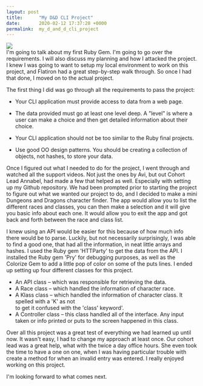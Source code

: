 ```yaml
---
layout: post
title:      "My D&D CLI Project"
date:       2020-02-12 17:37:28 +0000
permalink:  my_d_and_d_cli_project
---
```




![](http:/www.doubledanegames.com/wp-content/uploads/2017/10/dungeons-dragons.png)  
I'm going to talk about my first Ruby Gem. I'm going to go over the requirements. I will also discuss my planning and how I attacked the project. I knew I was going to want to setup my local environment to work on this project, and Flatiron had a great step-by-step walk through. So once I had that done, I moved on to the actual project. 

The first thing I did was go through all the requirements to pass the project:

* Your CLI application must provide access to data from a web page.
 
* The data provided must go at least one level deep. A "level" is where a user can make a choice and then get detailed information about their choice. 
 
* Your CLI application should not be too similar to the Ruby final projects.
 
* Use good OO design patterns. You should be creating a collection of objects, not hashes, to store your data.


Once I figured out what I needed to do for the project, I went through and watched all the support videos. Not just the ones by Avi, but out Cohort Lead Annabel, had made a few that helped as well. Especially with setting up my Github repository. We had been prompted prior to starting the project to figure out what we wanted our project to do, and I decided to make a mini Dungeons and Dragons character finder. The app would allow you to list the different races and classes, you can then make a selection and it will give you basic info about each one. It would allow you to exit the app and got back and forth between the race and class list. 

I knew using an API would be easier for this because of how much info there would be to parse. Luckily, but not necessarily surprisingly, I was able to find a good one, that had all the information, in neat little arrays and hashes. I used the Ruby gem 'HTTParty' to get the data from the API. I installed the Ruby gem 'Pry' for debugging purposes, as well as the Colorize Gem to add a little pop of color on some of the puts lines.  I ended up setting up four different classes for this project. 

* An API class – which was responsible for retrieving the data. 
* A Race class – which handled the information of character race.
* A Klass class – which handled the information of character class. It spelled with a 'K' as not   
 to get it confused with the 'class' keyword'.  
* A Controller class – this class handled all of the interface. Any input taken or info printed or 
puts to the screen happened in this class. 

Over all this project was a great test of everything we had learned up until now. It wasn't easy, I had to change my approach at least once. Our cohort lead was a great help, what with the twice a day office hours. She even took the time to have a one on one, when I was having particular trouble with create a method for when an invalid entry was entered. I really enjoyed working on this project. 

I'm looking forward to what comes next. 


